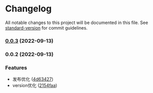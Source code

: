 # Changelog

All notable changes to this project will be documented in this file. See [standard-version](https://github.com/conventional-changelog/standard-version) for commit guidelines.

### [0.0.3](https://github.com/novlan1/glory-cli/compare/v0.0.2...v0.0.3) (2022-09-13)

### 0.0.2 (2022-09-13)


### Features

* 发布优化 ([4d63427](https://github.com/novlan1/glory-cli/commit/4d634279b3eb3ec304992ec746362a5fa389de0d))
* version优化 ([2154faa](https://github.com/novlan1/glory-cli/commit/2154faa66d3f4cef9643475a4491cda212e70f0d))
